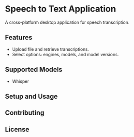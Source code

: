 # Speech to Text Application

A cross-platform desktop application for speech transcription.

## Features

- Upload file and retrieve transcriptions.
- Select options: engines, models, and model versions.

## Supported Models

- Whisper

## Setup and Usage

## Contributing

## License
